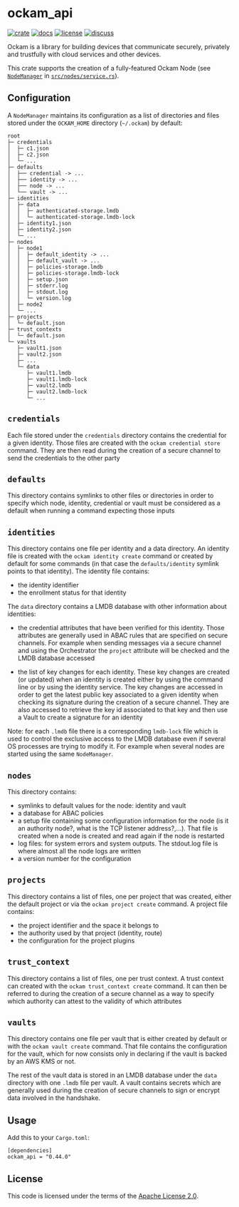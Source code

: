 # ockam_api

[![crate][crate-image]][crate-link]
[![docs][docs-image]][docs-link]
[![license][license-image]][license-link]
[![discuss][discuss-image]][discuss-link]

Ockam is a library for building devices that communicate securely, privately
and trustfully with cloud services and other devices.

This crate supports the creation of a fully-featured Ockam Node
(see [`NodeManager`](https://github.com/build-trust/ockam/blob/2fc6d7714a4e54f8734c172ad6480fedc6e3629c/implementations/rust/ockam/ockam_api/src/nodes/service.rs#L87) in [`src/nodes/service.rs`](https://github.com/build-trust/ockam/blob/2fc6d7714a4e54f8734c172ad6480fedc6e3629c/implementations/rust/ockam/ockam_api/src/nodes/service.rs)).

## Configuration

A `NodeManager` maintains its configuration as a list of directories and files stored under
the `OCKAM_HOME` directory (`~/.ockam`) by default:
```shell
root
├─ credentials
│  ├─ c1.json
│  ├─ c2.json
│  └─ ...
├─ defaults
│  ├── credential -> ...
│  ├── identity -> ...
│  ├── node -> ...
│  └── vault -> ...
├─ identities
│  ├─ data
│  │  ├─ authenticated-storage.lmdb
│  │  └─ authenticated-storage.lmdb-lock
│  ├─ identity1.json
│  ├─ identity2.json
│  └─ ...
├─ nodes
│  ├─ node1
│  │  ├─ default_identity -> ...
│  │  ├─ default_vault -> ...
│  │  ├─ policies-storage.lmdb
│  │  ├─ policies-storage.lmdb-lock
│  │  ├─ setup.json
│  │  ├─ stderr.log
│  │  ├─ stdout.log
│  │  └─ version.log
│  ├─ node2
│  └─ ...
├─ projects
│  └─ default.json
├─ trust_contexts
│  └─ default.json
└─ vaults
   ├─ vault1.json
   ├─ vault2.json
   ├─ ...
   └─ data
      ├─ vault1.lmdb
      ├─ vault1.lmdb-lock
      ├─ vault2.lmdb
      ├─ vault2.lmdb-lock
      └─ ...
```
## `credentials`

Each file stored under the `credentials` directory contains the credential for a given identity.
Those files are created with the `ockam credential store` command. They are then read during the creation of
a secure channel to send the credentials to the other party

## `defaults`

This directory contains symlinks to other files or directories in order to specify which node,
identity, credential or vault must be considered as a default when running a command expecting those
inputs

## `identities`

This directory contains one file per identity and a data directory. An identity file is created
with the `ockam identity create` command or created by default for some commands (in that case the
`defaults/identity` symlink points to that identity). The identity file contains:

- the identity identifier
- the enrollment status for that identity

The `data` directory contains a LMDB database with other information about identities:
 - the credential attributes that have been verified for this identity. Those attributes are
   generally used in ABAC rules that are specified on secure channels. For example when sending messages
   via a secure channel and using the Orchestrator the `project` attribute will be checked and the LMDB database accessed

 - the list of key changes for each identity. These key changes are created (or updated) when an identity
   is created either by using the command line or by using the identity service.
   The key changes are accessed in order to get the latest public key associated to a given identity
   when checking its signature during the creation of a secure channel.
   They are also accessed to retrieve the key id associated to that key and then use a Vault to create a signature
   for an identity

Note: for each `.lmdb` file there is a corresponding `lmdb-lock` file which is used to control
the exclusive access to the LMDB database even if several OS processes are trying to modify it.
For example when several nodes are started using the same `NodeManager`.

## `nodes`

This directory contains:

 - symlinks to default values for the node: identity and vault
 - a database for ABAC policies
 - a setup file containing some configuration information for the node (is it an authority node?, what is the TCP listener address?,...).
   That file is created when a node is created and read again if the node is restarted
 - log files: for system errors and system outputs. The stdout.log file is where almost all the node logs are written
 - a version number for the configuration

## `projects`

This directory contains a list of files, one per project that was created, either the default project
or via the `ockam project create` command. A project file contains:

 - the project identifier and the space it belongs to
 - the authority used by that project (identity, route)
 - the configuration for the project plugins

## `trust_context`

This directory contains a list of files, one per trust context. A trust context can created with
the `ockam trust_context create` command. It can then be referred to during the creation of a
secure channel as a way to specify which authority can attest to the validity of which attributes

## `vaults`

This directory contains one file per vault that is either created by default or with the `ockam vault create`
command. That file contains the configuration for the vault, which for now consists only in
declaring if the vault is backed by an AWS KMS or not.

The rest of the vault data is stored in an LMDB database under the `data` directory with one `.lmdb`
file per vault. A vault contains secrets which are generally used during the creation of secure
channels to sign or encrypt data involved in the handshake.


## Usage

Add this to your `Cargo.toml`:

```
[dependencies]
ockam_api = "0.44.0"
```

## License

This code is licensed under the terms of the [Apache License 2.0][license-link].

[main-ockam-crate-link]: https://crates.io/crates/ockam

[crate-image]: https://img.shields.io/crates/v/ockam_api.svg
[crate-link]: https://crates.io/crates/ockam_api

[docs-image]: https://docs.rs/ockam_api/badge.svg
[docs-link]: https://docs.rs/ockam_api

[license-image]: https://img.shields.io/badge/License-Apache%202.0-green.svg
[license-link]: https://github.com/build-trust/ockam/blob/HEAD/LICENSE

[discuss-image]: https://img.shields.io/badge/Discuss-Github%20Discussions-ff70b4.svg
[discuss-link]: https://github.com/build-trust/ockam/discussions
